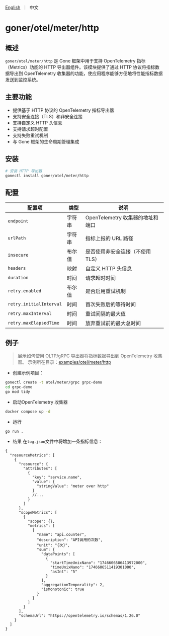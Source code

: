 <p>
    <a href="README.md">English</a>&nbsp ｜&nbsp 中文
</p>

# goner/otel/meter/http

## 概述

`goner/otel/meter/http` 是 Gone 框架中用于支持 OpenTelemetry 指标（Metrics）功能的 HTTP 导出器组件。该模块提供了通过 HTTP
协议将指标数据导出到 OpenTelemetry 收集器的功能，使应用程序能够方便地将性能指标数据发送到监控系统。

## 主要功能

- 提供基于 HTTP 协议的 OpenTelemetry 指标导出器
- 支持安全连接（TLS）和非安全连接
- 支持自定义 HTTP 头信息
- 支持请求超时配置
- 支持失败重试机制
- 与 Gone 框架的生命周期管理集成

## 安装

```bash
# 安装 HTTP 导出器
gonectl install goner/otel/meter/http
```

## 配置

| 配置项                     | 类型  | 说明                      |
|-------------------------|-----|-------------------------|
| `endpoint`              | 字符串 | OpenTelemetry 收集器的地址和端口 |
| `urlPath`               | 字符串 | 指标上报的 URL 路径            |
| `insecure`              | 布尔值 | 是否使用非安全连接（不使用 TLS）      |
| `headers`               | 映射  | 自定义 HTTP 头信息            |
| `duration`              | 时间  | 请求超时时间                  |
| `retry.enabled`         | 布尔值 | 是否启用重试机制                |
| `retry.initialInterval` | 时间  | 首次失败后的等待时间              |
| `retry.maxInterval`     | 时间  | 重试间隔的最大值                |
| `retry.maxElapsedTime`  | 时间  | 放弃重试前的最大总时间             |

## 例子

> 展示如何使用 OLTP/gRPC 导出器将指标数据导出到 OpenTelemetry 收集器。
> 示例所在目录：[examples/otel/meter/http](../../../examples/otel/meter/http)

- 创建示例项目：

```bash
gonectl create -t otel/meter/grpc grpc-demo
cd grpc-demo
go mod tidy
```

- 启动OpenTelemetry 收集器

```bash
docker compose up -d 
```

- 运行

```bash
go run .
```

- 结果
  在`log.json`文件中将增加一条指标信息：

```json5
{
  "resourceMetrics": [
    {
      "resource": {
        "attributes": [
          {
            "key": "service.name",
            "value": {
              "stringValue": "meter over http"
            }
            //...
          }
        ]
      },
      "scopeMetrics": [
        {
          "scope": {},
          "metrics": [
            {
              "name": "api.counter",
              "description": "API调用的次数",
              "unit": "{次}",
              "sum": {
                "dataPoints": [
                  {
                    "startTimeUnixNano": "1746606506413972000",
                    "timeUnixNano": "1746606511419301000",
                    "asInt": "5"
                  }
                ],
                "aggregationTemporality": 2,
                "isMonotonic": true
              }
            }
          ]
        }
      ],
      "schemaUrl": "https://opentelemetry.io/schemas/1.26.0"
    }
  ]
}
```